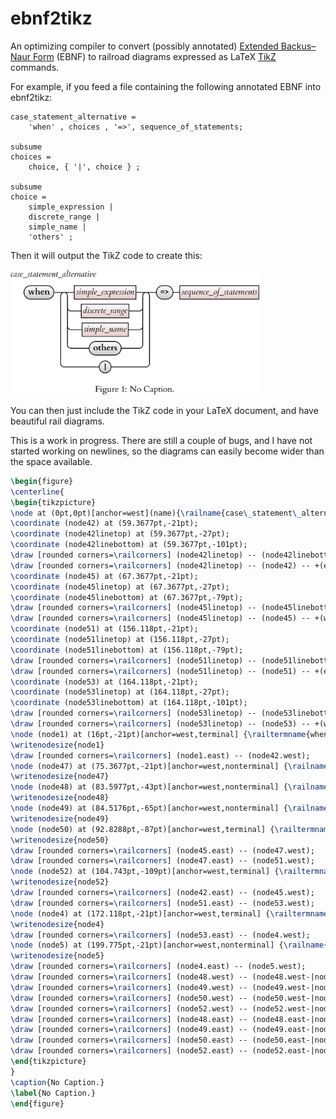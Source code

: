 # ebnf2tikz

An optimizing compiler to convert (possibly annotated) <a href=https://en.wikipedia.org/wiki/Extended_Backus%E2%80%93Naur_form>Extended Backus–Naur  Form</a> (EBNF) to railroad diagrams expressed as LaTeX <a href=https://en.wikipedia.org/wiki/PGF/TikZ> TikZ</a> commands.

For example, if  you feed a file containing the following annotated EBNF into ebnf2tikz:
```
case_statement_alternative =
    'when' , choices , '=>', sequence_of_statements;

subsume
choices =
    choice, { '|', choice } ;

subsume
choice =
    simple_expression |
    discrete_range |
    simple_name |
    'others' ;
```
Then it will output the TikZ code to create this:

<img src="./testdriver.png" height="200">

You can then just include the TikZ code in your LaTeX document, and have beautiful rail diagrams.

This is a work in progress.  There are still a couple of bugs, and I have not started working on newlines, so the diagrams can easily become wider than the space available.  

```latex
\begin{figure}
\centerline{
\begin{tikzpicture}
\node at (0pt,0pt)[anchor=west](name){\railname{case\_statement\_alternative\strut}};
\coordinate (node42) at (59.3677pt,-21pt);
\coordinate (node42linetop) at (59.3677pt,-27pt);
\coordinate (node42linebottom) at (59.3677pt,-101pt);
\draw [rounded corners=\railcorners] (node42linetop) -- (node42linebottom);
\draw [rounded corners=\railcorners] (node42linetop) -- (node42) -- +(east:8pt);
\coordinate (node45) at (67.3677pt,-21pt);
\coordinate (node45linetop) at (67.3677pt,-27pt);
\coordinate (node45linebottom) at (67.3677pt,-79pt);
\draw [rounded corners=\railcorners] (node45linetop) -- (node45linebottom);
\draw [rounded corners=\railcorners] (node45linetop) -- (node45) -- +(west:8pt);
\coordinate (node51) at (156.118pt,-21pt);
\coordinate (node51linetop) at (156.118pt,-27pt);
\coordinate (node51linebottom) at (156.118pt,-79pt);
\draw [rounded corners=\railcorners] (node51linetop) -- (node51linebottom);
\draw [rounded corners=\railcorners] (node51linetop) -- (node51) -- +(east:8pt);
\coordinate (node53) at (164.118pt,-21pt);
\coordinate (node53linetop) at (164.118pt,-27pt);
\coordinate (node53linebottom) at (164.118pt,-101pt);
\draw [rounded corners=\railcorners] (node53linetop) -- (node53linebottom);
\draw [rounded corners=\railcorners] (node53linetop) -- (node53) -- +(west:8pt);
\node (node1) at (16pt,-21pt)[anchor=west,terminal] {\railtermname{when\strut}};
\writenodesize{node1}
\draw [rounded corners=\railcorners] (node1.east) -- (node42.west);
\node (node47) at (75.3677pt,-21pt)[anchor=west,nonterminal] {\railname{simple\_expression\strut}};
\writenodesize{node47}
\node (node48) at (83.5977pt,-43pt)[anchor=west,nonterminal] {\railname{discrete\_range\strut}};
\writenodesize{node48}
\node (node49) at (84.5176pt,-65pt)[anchor=west,nonterminal] {\railname{simple\_name\strut}};
\writenodesize{node49}
\node (node50) at (92.8288pt,-87pt)[anchor=west,terminal] {\railtermname{others\strut}};
\writenodesize{node50}
\draw [rounded corners=\railcorners] (node45.east) -- (node47.west);
\draw [rounded corners=\railcorners] (node47.east) -- (node51.west);
\node (node52) at (104.743pt,-109pt)[anchor=west,terminal] {\railtermname{|}};
\writenodesize{node52}
\draw [rounded corners=\railcorners] (node42.east) -- (node45.west);
\draw [rounded corners=\railcorners] (node51.east) -- (node53.west);
\node (node4) at (172.118pt,-21pt)[anchor=west,terminal] {\railtermname{=>\strut}};
\writenodesize{node4}
\draw [rounded corners=\railcorners] (node53.east) -- (node4.west);
\node (node5) at (199.775pt,-21pt)[anchor=west,nonterminal] {\railname{sequence\_of\_statements\strut}};
\writenodesize{node5}
\draw [rounded corners=\railcorners] (node4.east) -- (node5.west);
\draw [rounded corners=\railcorners] (node48.west) -- (node48.west-|node45) -- (node45linetop);
\draw [rounded corners=\railcorners] (node49.west) -- (node49.west-|node45) -- (node45linetop);
\draw [rounded corners=\railcorners] (node50.west) -- (node50.west-|node45) -- (node45linetop);
\draw [rounded corners=\railcorners] (node52.west) -- (node52.west-|node42) -- (node42linetop);
\draw [rounded corners=\railcorners] (node48.east) -- (node48.east-|node51) -- (node51linetop);
\draw [rounded corners=\railcorners] (node49.east) -- (node49.east-|node51) -- (node51linetop);
\draw [rounded corners=\railcorners] (node50.east) -- (node50.east-|node51) -- (node51linetop);
\draw [rounded corners=\railcorners] (node52.east) -- (node52.east-|node53) -- (node53linetop);
\end{tikzpicture}
}
\caption{No Caption.}
\label{No Caption.}
\end{figure}
```
